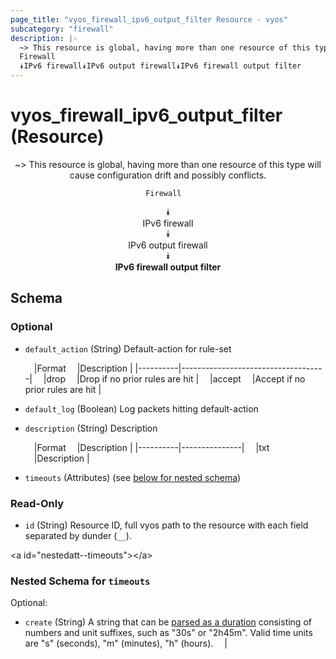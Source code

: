 ```yaml
---
page_title: "vyos_firewall_ipv6_output_filter Resource - vyos"
subcategory: "firewall"
description: |- 
  ~> This resource is global, having more than one resource of this type will cause configuration drift and possibly conflicts.
  Firewall  
  ⯯IPv6 firewall⯯IPv6 output firewall⯯IPv6 firewall output filter
---
```


# vyos_firewall_ipv6_output_filter (Resource)
<center>

~> This resource is global, having more than one resource of this type will cause configuration drift and possibly conflicts.

	Firewall  
⯯  
IPv6 firewall  
⯯  
IPv6 output firewall  
⯯  
**IPv6 firewall output filter**


</center>

## Schema

### Optional

- `default_action` (String) Default-action for rule-set

    &emsp;|Format  &emsp;|Description                       |
    |----------|------------------------------------|
    &emsp;|drop    &emsp;|Drop if no prior rules are hit    |
    &emsp;|accept  &emsp;|Accept if no prior rules are hit  |
- `default_log` (Boolean) Log packets hitting default-action
- `description` (String) Description

    &emsp;|Format  &emsp;|Description  |
    |----------|---------------|
    &emsp;|txt     &emsp;|Description  |
- `timeouts` (Attributes) (see [below for nested schema](#nestedatt--timeouts))

### Read-Only

- `id` (String) Resource ID, full vyos path to the resource with each field separated by dunder (`__`).

&lt;a id=&#34;nestedatt--timeouts&#34;&gt;&lt;/a&gt;
### Nested Schema for `timeouts`

Optional:

- `create` (String) A string that can be [parsed as a duration](https://pkg.go.dev/time#ParseDuration) consisting of numbers and unit suffixes, such as &#34;30s&#34; or &#34;2h45m&#34;. Valid time units are &#34;s&#34; (seconds), &#34;m&#34; (minutes), &#34;h&#34; (hours).  &emsp;|
